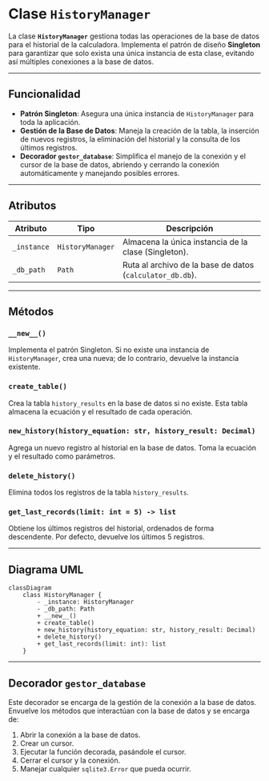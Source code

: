 # Clase `HistoryManager`

La clase **`HistoryManager`** gestiona todas las operaciones de la base de datos para el historial de la calculadora. Implementa el patrón de diseño **Singleton** para garantizar que solo exista una única instancia de esta clase, evitando así múltiples conexiones a la base de datos.

---

## Funcionalidad

- **Patrón Singleton**: Asegura una única instancia de `HistoryManager` para toda la aplicación.
- **Gestión de la Base de Datos**: Maneja la creación de la tabla, la inserción de nuevos registros, la eliminación del historial y la consulta de los últimos registros.
- **Decorador `gestor_database`**: Simplifica el manejo de la conexión y el cursor de la base de datos, abriendo y cerrando la conexión automáticamente y manejando posibles errores.

---

## Atributos

| Atributo | Tipo | Descripción |
|---|---|---|
| `_instance` | `HistoryManager` | Almacena la única instancia de la clase (Singleton). |
| `_db_path` | `Path` | Ruta al archivo de la base de datos (`calculator_db.db`). |

---

## Métodos

### `__new__()`
Implementa el patrón Singleton. Si no existe una instancia de `HistoryManager`, crea una nueva; de lo contrario, devuelve la instancia existente.

### `create_table()`
Crea la tabla `history_results` en la base de datos si no existe. Esta tabla almacena la ecuación y el resultado de cada operación.

### `new_history(history_equation: str, history_result: Decimal)`
Agrega un nuevo registro al historial en la base de datos. Toma la ecuación y el resultado como parámetros.

### `delete_history()`
Elimina todos los registros de la tabla `history_results`.

### `get_last_records(limit: int = 5) -> list`
Obtiene los últimos registros del historial, ordenados de forma descendente. Por defecto, devuelve los últimos 5 registros.

---

## Diagrama UML

```mermaid
classDiagram
    class HistoryManager {
        - _instance: HistoryManager
        - _db_path: Path
        + __new__()
        + create_table()
        + new_history(history_equation: str, history_result: Decimal)
        + delete_history()
        + get_last_records(limit: int): list
    }
```

---

## Decorador `gestor_database`

Este decorador se encarga de la gestión de la conexión a la base de datos. Envuelve los métodos que interactúan con la base de datos y se encarga de:

1.  Abrir la conexión a la base de datos.
2.  Crear un cursor.
3.  Ejecutar la función decorada, pasándole el cursor.
4.  Cerrar el cursor y la conexión.
5.  Manejar cualquier `sqlite3.Error` que pueda ocurrir.